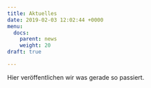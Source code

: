 ```yaml
---
title: Aktuelles
date: 2019-02-03 12:02:44 +0000
menu:
  docs:
    parent: news
    weight: 20
draft: true

---
```

Hier veröffentlichen wir was gerade so passiert.
